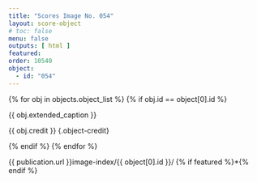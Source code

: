 ```yaml
---
title: "Scores Image No. 054"
layout: score-object
# toc: false
menu: false
outputs: [ html ]
featured: 
order: 10540
object:
  - id: "054"
---
```


{% for obj in objects.object_list %}
{% if obj.id == object[0].id %}

{{ obj.extended_caption }}

{{ obj.credit }} {.object-credit}

{% endif %}
{% endfor %}

<div class="object-credit object-url is-print-only">

{{ publication.url }}image-index/{{ object[0].id }}/ {% if featured %}*{% endif %}

</div>
